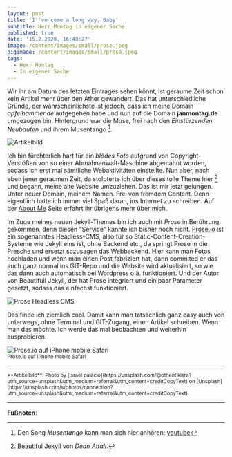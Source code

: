 ```yaml
---
layout: post
title: 'I''ve come a long way, Baby'
subtitle: Herr Montag in eigener Sache.
published: true
date: '15.2.2020, 16:48:27'
image: /content/images/small/prose.jpeg
bigimage: /content/images/small/prose.jpeg 
tags:
  - Herr Montag
  - In eigener Sache
---
```

Wir ihr am Datum des letzten Eintrages sehen könnt, ist geraume Zeit schon kein Artikel mehr über den Äther gewandert. Das hat unterschiedliche Gründe, der wahrscheinlichste ist jedoch, dass ich meine Domain *apfelhammer.de* aufgegeben habe und nun auf die Domain **janmontag.de** umgezogen bin. Hintergrund war die Muse, frei nach den *Einstürzenden Neubauten* und ihrem Musentango [^1].

![Artikelbild](/content/images/israel-palacio-ImcUkZ72oUs-unsplash.jpg)

Ich bin fürchterlich hart für ein *blödes Foto* aufgrund von Copyright-Verstößen von so einer Abmahnanwalt-Maschine abgemahnt worden, sodass ich erst mal sämtliche Webaktivitäten einstellte. Nun aber, nach eben jener geraumen Zeit, da stolpterte ich über dieses tolle Theme hier [^2] und begann, meine alte Website umzuziehen. Das ist mir jetzt gelungen. Unter neuer Domain, meinem Namen. Frei von fremdem Content. Denn eigentlich hatte ich immer viel Spaß daran, ins Internet zu schreiben. Auf der [About Me](/aboutme/) Seite erfahrt ihr übrigens mehr über mich.

Im Zuge meines neuen Jekyll-Themes bin ich auch mit *Prose* in Berührung gekommen, denn diesen "Service" kannte ich bisher noch nicht. [Prose.io](https://prose.io) ist ein sogenanntes Headless-CMS, also für so Static-Content-Creation-Systeme wie Jekyll eins ist, ohne Backend etc., da springt Prose in die Presche und ersetzt sozusagen das Webbackend. Hier kann man Fotos hochladen und wenn man einen Post fabriziert hat, dann commited er das auch ganz normal ins GIT-Repo und die Website wird aktualisiert, so wie das dann auch automatisch bei Wordpress o.ä. funktioniert. Und der Autor von Beautifull Jekyll, der hat Prose integriert und ein paar Parameter gesetzt, sodass das einfachst funktioniert.

![Prose Headless CMS]({{site.baseurl}}/img/prose.png)

Das finde ich ziemlich cool. Damit kann man tatsächlich ganz easy auch von unterwegs, ohne Terminal und GIT-Zugang, einen Artikel schreiben. Wenn man das möchte. Ich werde das mal beobachten und weiterhin ausprobieren.

![Prose.io auf iPhone mobile Safari]({{site.baseurl}}/img/prose.io.mobile.PNG)<br />
<small>Prose.io auf iPhone mobile Safari</small>

---

<small>
**Artikelbild**: Photo by [israel palacio](https://unsplash.com/@othentikisra?utm_source=unsplash&utm_medium=referral&utm_content=creditCopyText) on [Unsplash](https://unsplash.com/s/photos/connection?utm_source=unsplash&utm_medium=referral&utm_content=creditCopyText).
</small>

---

**Fußnoten**:

[^1]: Den Song *Musentango* kann man sich hier anhören: [youtube](https://www.youtube.com/watch?v=ivbSDNe6ZR8)
[^2]: [Beautiful Jekyll](https://deanattali.com/beautiful-jekyll/) von *Dean Attali*.
